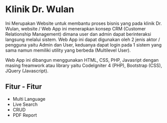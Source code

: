 <h1>Klinik Dr. Wulan</h1>
<p>Ini Merupakan Website untuk membantu proses bisnis yang pada klinik Dr. Wulan, website / Web App ini menerapkan konsep CRM (Customer Relationship Management) dimana user dan admin dapat berinteraksi langsung melalui sistem. Web App ini dapat digunakan oleh 2 jenis aktor / pengguna yaitu Admin dan User, keduanya dapat login pada 1 sistem yang sama namun memiliki utility yang berbeda (Multilevel User).<p>
<p>Web App ini dibangun menggunakan HTML, CSS, PHP, Javasript dengan masing freamwork atau library yaitu CodeIgniter 4 (PHP), Bootstrap (CSS), JQuery (Javascript).<p>

<h2>Fitur - Fitur</h2>
<ul>
    <li>Multi Language</li>
    <li>Live Search</li>
    <li>CRUD</li>
    <li>PDF Report</li>
</ul>
